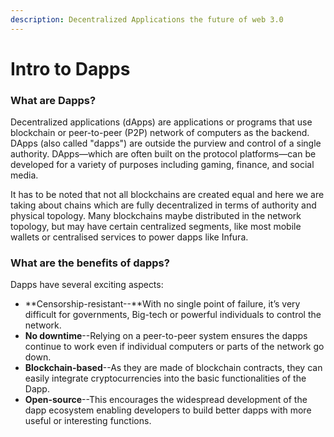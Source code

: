 ```yaml
---
description: Decentralized Applications the future of web 3.0
---
```


# Intro to Dapps

### What are Dapps?

Decentralized applications (dApps) are applications or programs that use blockchain or peer-to-peer (P2P) network of computers as the backend. DApps (also called "dapps") are outside the purview and control of a single authority. DApps—which are often built on the protocol platforms—can be developed for a variety of purposes including gaming, finance, and social media.

It has to be noted that not all blockchains are created equal and here we are taking about chains which are fully decentralized in terms of authority and physical topology. Many blockchains maybe distributed in the network topology, but may have certain centralized segments, like most mobile wallets or centralised services to power dapps like Infura.

### What are the benefits of dapps?

Dapps have several exciting aspects:

* **Censorship-resistant--**With no single point of failure, it’s very difficult for governments, Big-tech or powerful individuals to control the network.
* **No downtime**--Relying on a peer-to-peer system ensures the dapps continue to work even if individual computers or parts of the network go down.
* **Blockchain-based**--As they are made of blockchain contracts, they can easily integrate cryptocurrencies into the basic functionalities of the Dapp.
* **Open-source**--This encourages the widespread development of the dapp ecosystem enabling developers to build better dapps with more useful or interesting functions.

